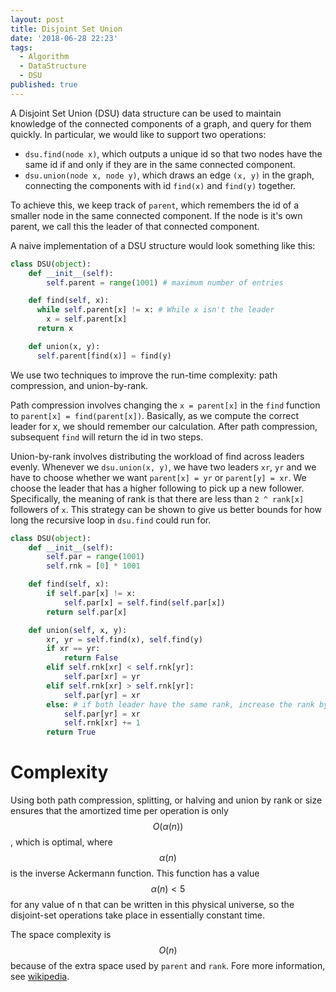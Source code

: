 ```yaml
---
layout: post
title: Disjoint Set Union
date: '2018-06-28 22:23'
tags:
  - Algorithm
  - DataStructure
  - DSU
published: true
---
```


A Disjoint Set Union (DSU) data structure can be used to maintain knowledge of the connected components of a graph, and query for them quickly. In particular, we would like to support two operations:

* `dsu.find(node x)`, which outputs a unique id so that two nodes have the same id if and only if they are in the same connected component.
* `dsu.union(node x, node y)`, which draws an edge `(x, y)` in the graph, connecting the components with id `find(x)` and `find(y)` together.

To achieve this, we keep track of `parent`, which remembers the id of a smaller node in the same connected component. If the node is it's own parent, we call this the leader of that connected component.

A naive implementation of a DSU structure would look something like this:

```python
class DSU(object):
    def __init__(self):
        self.parent = range(1001) # maximum number of entries

    def find(self, x):
      while self.parent[x] != x: # While x isn't the leader
        x = self.parent[x]
      return x

    def union(x, y):
      self.parent[find(x)] = find(y)
```

We use two techniques to improve the run-time complexity: path compression, and union-by-rank.

Path compression involves changing the `x = parent[x]` in the `find` function to `parent[x] = find(parent[x])`. Basically, as we compute the correct leader for x, we should remember our calculation. After path compression, subsequent `find` will return the id in two steps.

Union-by-rank involves distributing the workload of find across leaders evenly. Whenever we `dsu.union(x, y)`, we have two leaders `xr`, `yr` and we have to choose whether we want `parent[x] = yr` or `parent[y] = xr`. We choose the leader that has a higher following to pick up a new follower. Specifically, the meaning of rank is that there are less than `2 ^ rank[x]` followers of `x`. This strategy can be shown to give us better bounds for how long the recursive loop in `dsu.find` could run for.

```python
class DSU(object):
    def __init__(self):
        self.par = range(1001)
        self.rnk = [0] * 1001

    def find(self, x):
        if self.par[x] != x:
            self.par[x] = self.find(self.par[x])
        return self.par[x]

    def union(self, x, y):
        xr, yr = self.find(x), self.find(y)
        if xr == yr:
            return False
        elif self.rnk[xr] < self.rnk[yr]:
            self.par[xr] = yr
        elif self.rnk[xr] > self.rnk[yr]:
            self.par[yr] = xr
        else: # if both leader have the same rank, increase the rank by 1
            self.par[yr] = xr
            self.rnk[xr] += 1
        return True
```

# Complexity
Using both path compression, splitting, or halving and union by rank or size ensures that the amortized time per operation is only $$O(\alpha (n))$$, which is optimal, where $$\alpha (n)$$ is the inverse Ackermann function. This function has a value $$ \alpha (n)<5$$ for any value of n that can be written in this physical universe, so the disjoint-set operations take place in essentially constant time.

The space complexity is $$O(n)$$ because of the extra space used by `parent` and `rank`. Fore more information, see [wikipedia](https://en.wikipedia.org/wiki/Disjoint-set_data_structure#Time_complexity).
